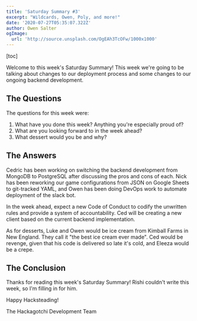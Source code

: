 ```yaml
---
title: 'Saturday Summary #3'
excerpt: "Wildcards, Owen, Poly, and more!"
date: '2020-07-27T05:35:07.322Z'
author: Owen Salter
ogImage:
  url: 'http://source.unsplash.com/OgEAh3TcOFw/1000x1000'
---
```


[toc]

Welcome to this week's Saturday Summary! This week we're going to be talking
about changes to our deployment process and some changes to our ongoing backend
development.

## The Questions
The questions for this week were:

1. What have you done this week? Anything you're especially proud of?
2. What are you looking forward to in the week ahead?
3. What dessert would you be and why?

## The Answers
Cedric has been working on switching the backend development from MongoDB to
PostgreSQL after discussing the pros and cons of each. Nick has been reworking
our game configurations from JSON on Google Sheets to git-tracked YAML, and Owen
has been doing DevOps work to automate deployment of the slack bot.

In the week ahead, expect a new Code of Conduct to codify the unwritten rules
and provide a system of accountability. Ced will be creating a new client based
on the current backend implementation.

As for desserts, Luke and Owen would be ice cream from Kimball Farms in New
England. They call it "the best ice cream ever made". Ced would be revenge,
given that his code is delivered so late it's cold, and Eleeza would be a crepe.

## The Conclusion
Thanks for reading this week's Saturday Summary! Rishi couldn't write this week,
so I'm filling in for him.

Happy Hacksteading!

The Hackagotchi Development Team
